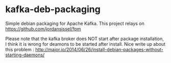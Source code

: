 kafka-deb-packaging
===================

Simple debian packaging for Apache Kafka.
This project relays on https://github.com/jordansissel/fpm

Please note that the kafka broker does NOT start after package installation, I think it is wrong for deamons to be started after install.
Nice write up about this problem : http://major.io/2014/06/26/install-debian-packages-without-starting-daemons/ 
